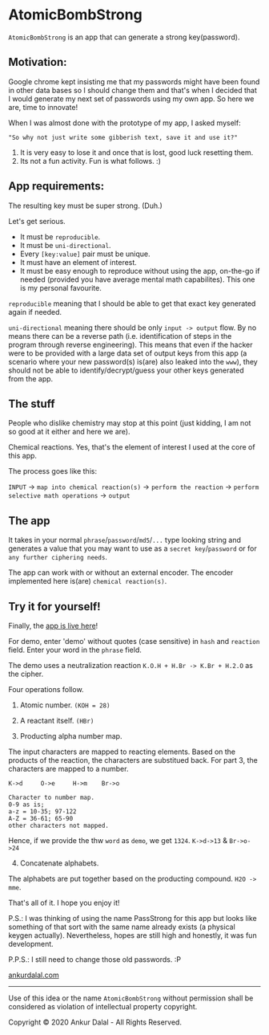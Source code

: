 # AtomicBombStrong

`AtomicBombStrong` is an app that can generate a strong key(password).

## Motivation:
Google chrome kept insisting me that my passwords might have been found in other data bases so I should change them and that's when I decided that I would generate my next set of passwords using my own app. So here we are, time to innovate!

When I was almost done with the prototype of my app, I asked myself:

`"So why not just write some gibberish text, save it and use it?"`

1. It is very easy to lose it and once that is lost, good luck resetting them.
2. Its not a fun activity. Fun is what follows. :)

## App requirements:
The resulting key must be super strong. (Duh.)

Let's get serious.
* It must be `reproducible`.
* It must be `uni-directional`.
* Every `[key:value]` pair must be unique.
* It must have an element of interest.
* It must be easy enough to reproduce without using the app, on-the-go if needed (provided you have average mental math capabilites). This one is my personal favourite.

`reproducible` meaning that I should be able to get that exact key generated again if needed.

`uni-directional` meaning there should be only `input -> output` flow. By no means there can be a reverse path (i.e. identification of steps in the program through reverse engineering). This means that even if the hacker were to be provided with a large data set of output keys from this app (a scenario where your new password(s) is(are) also leaked into the `www`), they should not be able to identify/decrypt/guess your other keys generated from the app.

## The stuff

People who dislike chemistry may stop at this point (just kidding, I am not so good at it either and here we are).

Chemical reactions. Yes, that's the element of interest I used at the core of this app.

The process goes like this:

`INPUT` -> `map into chemical reaction(s)` -> `perform the reaction` -> `perform selective math operations` -> `output`

## The app

It takes in your normal `phrase`/`password`/`md5`/`...` type looking string and generates a value that you may want to use as a `secret key`/`password` or for `any further ciphering needs`.

The app can work with or without an external encoder. The encoder implemented here is(are) `chemical reaction(s)`.

## Try it for yourself!

Finally, the [app is live here](http://dynamic.ankurdalal.com/php/runner.php)!

For demo, enter 'demo' without quotes (case sensitive) in `hash` and `reaction` field. Enter your word in the `phrase` field.

The demo uses a neutralization reaction `K.O.H + H.Br -> K.Br + H.2.O` as the cipher.

Four operations follow.

1. Atomic number. `(KOH = 28)`

2. A reactant itself. `(HBr)`

3. Producting alpha number map.

The input characters are mapped to reacting elements. Based on the products of the reaction, the characters are substitued back. For part 3, the characters are mapped to a number.

`K->d     O->e     H->m    Br->o`

```
Character to number map.
0-9 as is;
a-z = 10-35; 97-122
A-Z = 36-61; 65-90
other characters not mapped.
```
Hence, if we provide the thw `word` as `demo`, we get `1324`. `K->d->13` & `Br->o->24`

4. Concatenate alphabets.

The alphabets are put together based on the producting compound. `H2O -> mme`.

That's all of it. I hope you enjoy it!

P.S.: I was thinking of using the name PassStrong for this app but looks like something of that sort with the same name already exists (a physical keygen actually). Nevertheless, hopes are still high and honestly, it was fun development.

P.P.S.: I still need to change those old passwords. :P

[ankurdalal.com](https://ankurdalal.com)

---
Use of this idea or the name `AtomicBombStrong` without permission shall be considered as violation of intellectual property copyright.

Copyright © 2020 Ankur Dalal - All Rights Reserved.
